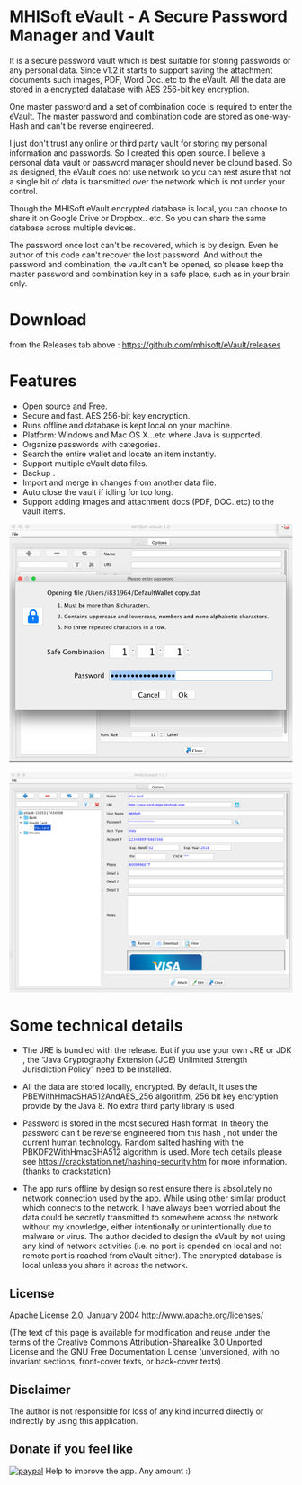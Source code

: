 MHISoft eVault - A Secure Password Manager and  Vault
======================================================

It is a secure password vault which is best suitable for storing passwords or any personal data. Since v1.2 it starts to support saving the attachment documents such images, PDF, Word Doc..etc to the eVault.  All the data are stored in a encrypted database with AES 256-bit key encryption.

One master password and a set of combination code is required to enter the eVault. The master password  and combination code are stored as one-way-Hash and can't be reverse engineered.  

I just don't trust any online or third party vault for storing my personal information and passwords.  So I created this open source. I believe a personal data vault or password manager should never be clound based. So as designed, the eVault does not use network so you can rest asure that not a single bit of data is transmitted over the network which is not under your control.  

Though the MHISoft eVault encrypted database is local, you can choose to share it on Google Drive or Dropbox.. etc. So you can share the same database across multiple devices. 

The password once lost can't be recovered, which is by design. Even he author of this code can't recover the lost password. And without the password and combination, the vault can't be opened, so please keep the master password and combination key in a safe place, such as in your brain only. 

Download
========
from the Releases tab above : https://github.com/mhisoft/eVault/releases

Features
=========
* Open source and Free. 
* Secure and fast.  AES 256-bit key encryption.
* Runs offline and database is kept local on your machine.
* Platform: Windows and Mac OS X...etc where Java is supported. 
* Organize passwords with categories.  
* Search the entire wallet and locate an item instantly. 
* Support multiple eVault data files. 
* Backup .
* Import and merge in changes from another data file. 
* Auto close the vault if idling for too long.
* Support adding images and attachment docs (PDF, DOC..etc) to the vault items. 

![Screenshot](dist/evault-screenshot-passwordform.png "screenshot")

![Screenshot](dist/evault-screenshot-main.png "screenshot")


Some technical details
======================

*  The JRE is bundled with the release. But if you use your own JRE or JDK , the  “Java Cryptography Extension (JCE) Unlimited Strength Jurisdiction Policy”  need to be installed. 

* All the data are stored locally, encrypted. By default, it uses the PBEWithHmacSHA512AndAES_256 algorithm, 256 bit key encryption provide by the Java 8.  No extra third party library is used. 
 
* Password is stored in the most secured Hash format. In theory the password can't be reverse engineered from this hash , not under the current human technology. Random salted hashing with the  PBKDF2WithHmacSHA512 algorithm is used.   More tech details please see  https://crackstation.net/hashing-security.htm for more information. (thanks to crackstation)

* The app runs offline by design so rest ensure there is absolutely no network connection used by the app. 
 While using other similar product which connects to the network, I have always been worried about the data could be secretly transmitted to somewhere across the network without my knowledge, either intentionally or unintentionally due to malware or virus.   The author decided to design the eVault by not using any kind of network activities (i.e. no port is opended on local and not remote port is reached from eVault either). The encrypted database is local unless you share it across the network.
 
 ## License
Apache License 2.0, January 2004 http://www.apache.org/licenses/

(The text of this page is available for modification and reuse under the terms of the Creative Commons Attribution-Sharealike 3.0 Unported License and the GNU Free Documentation License (unversioned, with no invariant sections, front-cover texts, or back-cover texts).

## Disclaimer
The author is not responsible for loss of any kind incurred directly or indirectly by using this application.


## Donate if you feel like
[![paypal](https://www.paypalobjects.com/webstatic/en_US/i/btn/png/silver-pill-paypal-26px.png)](https://www.paypal.me/mhisoft)
Help to improve the app.
Any amount :)


